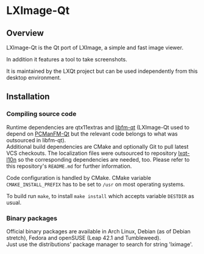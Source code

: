 # LXImage-Qt

## Overview

LXImage-Qt is the Qt port of LXImage, a simple and fast image viewer.   

In addition it features a tool to take screenshots.   

It is maintained by the LXQt project but can be used independently from this desktop environment.   

## Installation

### Compiling source code

Runtime dependencies are qtx11extras and [libfm-qt](https://github.com/lxde/libfm-qt) (LXImage-Qt used to depend on [PCManFM-Qt](https://github.com/lxde/pcmanfm-qt) but the relevant code belongs to what was outsourced in libfm-qt).   
Additional build dependencies are CMake and optionally Git to pull latest VCS checkouts. The localization files were outsourced to repository [lxqt-l10n](https://github.com/lxde/lxqt-l10n) so the corresponding dependencies are needed, too. Please refer to this repository's `README.md` for further information.   

Code configuration is handled by CMake. CMake variable `CMAKE_INSTALL_PREFIX` has to be set to `/usr` on most operating systems.   

To build run `make`, to install `make install` which accepts variable `DESTDIR` as usual.   

### Binary packages

Official binary packages are available in Arch Linux, Debian (as of Debian stretch), Fedora and openSUSE (Leap 42.1 and Tumbleweed).   
Just use the distributions' package manager to search for string 'lximage'.   

